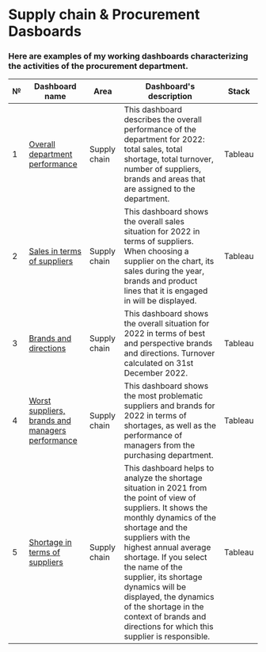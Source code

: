 # Supply chain & Procurement Dasboards
### Here are examples of my working dashboards characterizing the activities of the procurement department.
№| Dashboard name                 | Area       | Dashboard's description | Stack |
-------| --------------------------------  | -------------- | --------------   | -------|
1      | [Overall department performance](https://public.tableau.com/app/profile/aleksei.pirozhkov/viz/Dashboards_Baltkam/Dashboard4?publish=yes)| Supply chain   | This dashboard describes the overall performance of the department for 2022: total sales, total shortage, total turnover, number of suppliers, brands and areas that are assigned to the department.  |Tableau|
2      | [Sales in terms of suppliers](https://public.tableau.com/app/profile/aleksei.pirozhkov/viz/Dashboards_Baltkam/Dashboard5?publish=yes)| Supply chain   | This dashboard shows the overall sales situation for 2022 in terms of suppliers. When choosing a supplier on the chart, its sales during the year, brands and product lines that it is engaged in will be displayed.  |Tableau|
3      | [Brands and directions](https://public.tableau.com/app/profile/aleksei.pirozhkov/viz/Dashboards_Baltkam/Dashboard6?publish=yes)| Supply chain   | This dashboard shows the overall situation for 2022 in terms of best and perspective brands and directions. Turnover calculated on 31st December 2022.  |Tableau|
4      | [Worst suppliers, brands and managers performance](https://public.tableau.com/app/profile/aleksei.pirozhkov/viz/Dashboards_Baltkam/Dashboard7?publish=yes)| Supply chain   | This dashboard shows the most problematic suppliers and brands for 2022 in terms of shortages, as well as the performance of managers from the purchasing department.  |Tableau|
5      | [Shortage in terms of suppliers](https://public.tableau.com/app/profile/aleksei.pirozhkov/viz/ShortageDashboards/Dashboard1?publish=yes)| Supply chain   | This dashboard helps to analyze the shortage situation in 2021 from the point of view of suppliers. It shows the monthly dynamics of the shortage and the suppliers with the highest annual average shortage. If you select the name of the supplier, its shortage dynamics will be displayed, the dynamics of the shortage in the context of brands and directions for which this supplier is responsible.  |Tableau|
